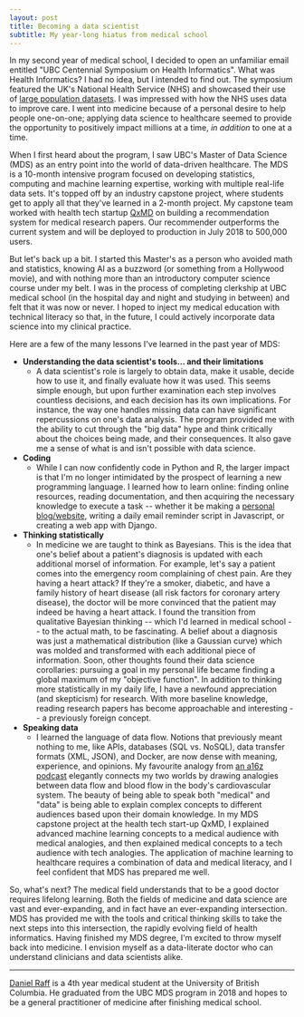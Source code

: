 ```yaml
---
layout: post
title: Becoming a data scientist
subtitle: My year-long hiatus from medical school
---
```


In my second year of medical school, I decided to open an unfamiliar email entitled "UBC Centennial Symposium on Health Informatics". What was Health Informatics? I had no idea, but I intended to find out. The symposium featured the UK's National Health Service (NHS) and showcased their use of [large population datasets](https://www.genomicsengland.co.uk/). I was impressed with how the NHS uses data to improve care. I went into medicine because of a personal desire to help people one-on-one; applying data science to healthcare seemed to provide the opportunity to positively impact millions at a time, *in addition* to one at a time.

When I first heard about the program, I saw UBC's Master of Data Science (MDS) as an entry point into the world of data-driven healthcare. 
The MDS is a 10-month intensive program focused on developing statistics, computing and machine learning expertise, working with multiple real-life data sets. It's topped off by an industry capstone project, where students get to apply all that they've learned in a 2-month project. My capstone team worked with health tech startup [QxMD](https://qxmd.com/) on building a recommendation system for medical research papers. Our recommender outperforms the current system and will be deployed to production in July 2018 to 500,000 users.

But let's back up a bit. I started this Master's as a person who avoided math and statistics, knowing AI as a buzzword (or something from a Hollywood movie), and with nothing more than an introductory computer science course under my belt. I was in the process of completing clerkship at UBC medical school (in the hospital day and night and studying in between) and felt that it was now or never. I hoped to inject my medical education with technical literacy so that, in the future, I could actively incorporate data science into my clinical practice. 

Here are a few of the many lessons I've learned in the past year of MDS:
 
* **Understanding the data scientist's tools... and their limitations**
    * A data scientist's role is largely to obtain data, make it usable, decide how to use it, and finally evaluate how it was used. This seems simple enough, but upon further examination each step involves countless decisions, and each decision has its own implications. For instance, the way one handles missing data can have significant repercussions on one's data analysis. The program provided me with the ability to cut through the "big data" hype and think critically about the choices being made, and their consequences. It also gave me a sense of what is and isn't possible with data science.
* **Coding**
    * While I can now confidently code in Python and R, the larger impact is that I'm no longer intimidated by the prospect of learning a new programming language. I learned how to learn online: finding online resources, reading documentation, and then acquiring the necessary knowledge to execute a task -- whether it be making a [personal blog/website](https://danielraff.com/about/), writing a daily email reminder script in Javascript, or creating a web app with Django. 
* **Thinking statistically**
    * In medicine we are taught to think as Bayesians. This is the idea that one's belief about a patient's diagnosis is updated with each additional morsel of information. For example, let's say a patient comes into the emergency room complaining of chest pain. Are they having a heart attack? If they're a smoker, diabetic, and have a family history of heart disease (all risk factors for coronary artery disease), the doctor will be more convinced that the patient may indeed be having a heart attack. I found the transition from qualitative Bayesian thinking -- which I'd learned in medical school -- to the actual math, to be fascinating. A belief about a diagnosis was just a mathematical distribution (like a Gaussian curve) which was molded and transformed with each additional piece of information. Soon, other thoughts found their data science corollaries: pursuing a goal in my personal life became finding a global maximum of my "objective function". In addition to thinking more statistically in my daily life, I have a newfound appreciation (and skepticism) for research. With more baseline knowledge, reading research papers has become approachable and interesting -- a previously foreign concept.
* **Speaking data**
    * I learned the language of data flow. Notions that previously meant nothing to me, like APIs, databases (SQL vs. NoSQL), data transfer formats (XML, JSON), and Docker, are now dense with meaning, experience, and opinions. My favourite analogy from [an a16z podcast](https://a16z.com/2018/03/13/api-economy-why-what-how/) elegantly connects my two worlds by drawing analogies between data flow and blood flow in the body's cardiovascular system. The beauty of being able to speak both "medical" and "data" is being able to explain complex concepts to different audiences based upon their domain knowledge. In my MDS capstone project at the health tech start-up QxMD, I explained advanced machine learning concepts to a medical audience with medical analogies, and then explained medical concepts to a tech audience with tech analogies. The application of machine learning to healthcare requires a combination of data and medical literacy, and I feel confident that MDS has prepared me well.
 
So, what's next? The medical field understands that to be a good doctor requires lifelong learning. Both the fields of medicine and data science are vast and ever-expanding, and in fact have an ever-expanding intersection. MDS has provided me with the tools and critical thinking skills to take the next steps into this intersection, the rapidly evolving field of health informatics. Having finished my MDS degree, I'm excited to throw myself back into medicine. I envision myself as a data-literate doctor who can understand clinicians and data scientists alike. 

---------

[Daniel Raff](https://danielraff.com/about/) is a 4th year medical student at the University of British Columbia. He graduated from the UBC MDS program in 2018 and hopes to be a general practitioner of medicine after finishing medical school.

